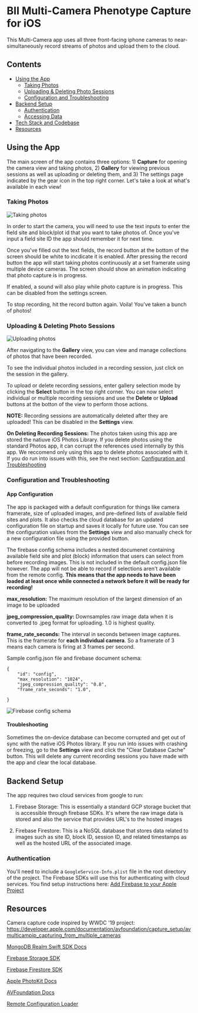# BII Multi-Camera Phenotype Capture for iOS

This Multi-Camera app uses all three front-facing iphone cameras to near-simultaneously record streams of photos and upload them to the cloud.


## Contents
- [Using the App](https://github.com/SLUVisLab/bii_multi_pheno_cam#using-the-app)
  - [Taking Photos](https://github.com/SLUVisLab/bii_multi_pheno_cam#taking-photos)
  - [Uploading & Deleting Photo Sessions](https://github.com/SLUVisLab/bii_multi_pheno_cam#uploading--deleting-photo-sessions)
  - [Configuration and Troubleshooting](https://github.com/SLUVisLab/bii_multi_pheno_cam#configuration-and-troubleshooting)
- [Backend Setup](https://github.com/SLUVisLab/bii_multi_pheno_cam#backend-setup)
  - [Authentication](https://github.com/SLUVisLab/bii_multi_pheno_cam#authentication)
  - [Accessing Data](https://github.com/SLUVisLab/bii_multi_pheno_cam#accessing-data)
- [Tech Stack and Codebase](https://github.com/SLUVisLab/bii_multi_pheno_cam#tech-stack-and-codebase)
- [Resources](https://github.com/SLUVisLab/bii_multi_pheno_cam#resources)


## Using the App

The main screen of the app contains three options: 1) **Capture** for opening the camera view and taking photos, 2) **Gallery** for viewing previous sessions as well as uploading or deleting them, and 3) The settings page indicated by the gear icon in the top right corner. Let's take a look at what's available in each view!


### Taking Photos

![Taking photos](demo/start-recording.gif)

In order to start the camera, you will need to use the text inputs to enter the field site and block/plot id that you want to take photos of. Once you've input a field site ID the app should remember it for next time. 

Once you've filled out the text fields, the record button at the bottom of the screen should be white to incdicate it is enabled. After pressing the record button the app will start taking photos continuously at a set framerate using multiple device cameras. The screen should show an animation indicating that photo capture is in progress.

If enabled, a sound will also play while photo capture is in progress. This can be disabled from the settings screen.

To stop recording, hit the record button again. Voila! You've taken a bunch of photos! 


### Uploading & Deleting Photo Sessions

![Uploading photos](demo/upload-images.gif)

After navigating to the **Gallery** view, you can view and manage collections of photos that have been recorded.

To see the individual photos included in a recording session, just click on the session in the gallery.

To upload or delete recording sessions, enter gallery selection mode by clicking the **Select** button in the top right corner. You can now select individual or multiple recording sessions and use the **Delete** or **Upload** buttons at the botton of the view to perform those actions.

**NOTE:** Recording sessions are automatically deleted after they are uploaded! This can be disabled in the **Settings** view.

**On Deleting Recording Sessions:** The photos taken using this app are stored the natiuve iOS Photos Library. If you delete photos using the standard Photos app, it can corrupt the references used internally by this app. We reccomend only using this app to delete photos associated with it. If you do run into issues with this, see the next section: [Configuration and Troubleshooting](https://github.com/SLUVisLab/bii_multi_pheno_cam#configuration-and-troubleshooting)


### Configuration and Troubleshooting

#### App Configuration

The app is packaged with a default configuration for things like camera framerate, size of uploaded images, and pre-defined lists of available field sites and plots. It also checks the cloud database for an updated configuration file on startup and saves it locally for future use. You can see the configuration values from the **Settings** view and also manually check for a new configuration file using the provided button.

The firebase config schema includes a nested documenet containing available field site and plot (block) information that users can select from before recording images. This is not included in the default config.json file however. The app will not be able to record if selections aren't available from the remote config. **This means that the app needs to have been loaded at least once while connected a network before it will be ready for recording!**

**max_resolution:** The maximum resolution of the largest dimension of an image to be uploaded

**jpeg_compression_quality:** Downsamples raw image data when it is converted to .jpeg format for uploading. 1.0 is highest quality.

**frame_rate_seconds:** The interval in seconds between image captures. This is the framerate for **each individual camera**. So a framerate of 3 means each camera is firing at 3 frames per second.


Sample config.json file and firebase document schema:

```
{
    "id": "config",
    "max_resolution": "1024",
    "jpeg_compression_quality": "0.8",
    "frame_rate_seconds": "1.0",

}

```

![Firebase config schema](demo/firebase-remote-config-setup.png)


#### Troubleshooting

Sometimes the on-device database can become corrupted and get out of sync with the native iOS Photos library. If you run into issues with crashing or freezing, go to the **Settings** view and click the "Clear Database Cache" button. This will delete any current recording sessions you have made with the app and clear the local database.


## Backend Setup

The app requires two cloud services from google to run:

1) Firebase Storage: This is essentially a standard GCP storage bucket that is accessible through firebase SDKs. It's where the raw image data is stored and also the service that provides URL's to the hosted images

2) Firebase Firestore: This is a NoSQL database that stores data related to images such as site ID, block ID, session ID, and related timestamps as well as the hosted URL of the associated image.


### Authentication

You'll need to include a `GoogleService-Info.plist` file in the root directory of the project. The Firebase SDKs will use this for authenticating with cloud services. You find setup instructions here: [Add Firebase to your Apple Project](https://firebase.google.com/docs/ios/setup)



## Resources

Camera capture code inspired by WWDC '19 project:
https://developer.apple.com/documentation/avfoundation/capture_setup/avmulticampip_capturing_from_multiple_cameras

[MongoDB Realm Swift SDK Docs](https://docs.mongodb.com/realm/sdk/swift/)

[Firebase Storage SDK](https://firebase.google.com/docs/storage/ios/start)

[Firebase Firestore SDK](https://firebase.google.com/docs/firestore/quickstart#swift_1)

[Apple PhotoKit Docs](https://developer.apple.com/documentation/photokit)

[AVFoundation Docs](https://developer.apple.com/documentation/avfoundation)

[Remote Configuration Loader](https://www.donnywals.com/building-a-simple-remote-configuration-for-your-apps/)

